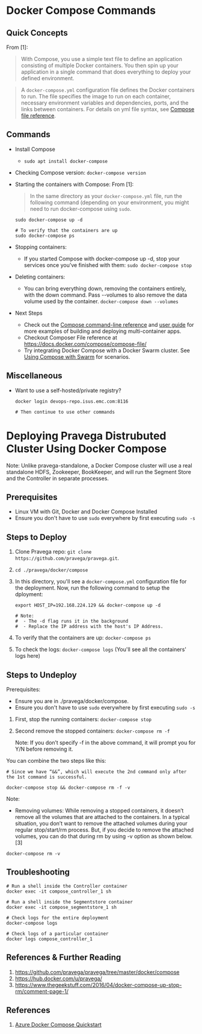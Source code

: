 # Docker Compose Commands

## Quick Concepts

From [1]:
> With Compose, you use a simple text file to define an application consisting of multiple Docker containers. You then spin up your application in a single command that does everything to deploy your defined environment.

> A `docker-compose.yml` configuration file defines the Docker containers to run. The file specifies the image to run on each container, necessary environment variables and dependencies, ports, and the links between containers. 
> For details on yml file syntax, see [Compose file reference](https://docs.docker.com/compose/compose-file/).

## Commands

* Install Compose
  * `sudo apt install docker-compose`
* Checking Compose version: `docker-compose version`
* Starting the containers with Compose: From [1]: 
  > In the same directory as your `docker-compose.yml` file, run the following command (depending on your environment, you might need to run docker-compose using `sudo`.
  ```
  sudo docker-compose up -d
  
  # To verify that the containers are up
  sudo docker-compose ps
  ```
* Stopping containers: 
  * If you started Compose with docker-compose up -d, stop your services once you’ve finished with them: `sudo docker-compose stop`  
* Deleting containers:
  * You can bring everything down, removing the containers entirely, with the down command. Pass --volumes to also remove the data volume used by the container. `docker-compose down --volumes`
  
* Next Steps
  * Check out the [Compose command-line reference](https://docs.docker.com/compose/reference/) and [user guide](https://docs.docker.com/compose/) for more examples of building and deploying multi-container apps.
  * Checkout Composer File reference at https://docs.docker.com/compose/compose-file/
  * Try integrating Docker Compose with a Docker Swarm cluster. See [Using Compose with Swarm](https://docs.docker.com/compose/swarm/) for scenarios.

## Miscellaneous
* Want to use a self-hosted/private registry? 
  ```
  docker login devops-repo.isus.emc.com:8116
  
  # Then continue to use other commands
  ```
# Deploying Pravega Distrubuted Cluster Using Docker Compose

Note: Unlike pravega-standalone, a Docker Compose cluster will use a real standalone HDFS, Zookeeper, BookKeeper, and will run the Segment Store and the Controller in separate processes.

## Prerequisites
* Linux VM with Git, Docker and Docker Compose Installed
* Ensure you don't have to use `sudo` everywhere by first executing `sudo -s`

## Steps to Deploy
1. Clone Pravega repo: `git clone https://github.com/pravega/pravega.git`.
2. `cd ./pravega/docker/compose`
3. In this directory, you'll see a `docker-compose.yml` configuration file for the deployment. Now, run the following command to setup the dployment: 
   
   ```
   export HOST_IP=192.168.224.129 && docker-compose up -d
   
   # Note: 
   #  - The -d flag runs it in the background
   #  - Replace the IP address with the host's IP Address.
   ```
4. To verify that the containers are up: `docker-compose ps`
5. To check the logs: `docker-compose logs` (You'll see all the containers' logs here)

## Steps to Undeploy

Prerequisites: 
* Ensure you are in ./pravega/docker/compose. 
* Ensure you don't have to use `sudo` everywhere by first executing `sudo -s`

1. First, stop the running containers: `docker-compose stop`
2. Second remove the stopped containers: `docker-compose rm -f`

   Note: If you don’t specify -f in the above command, it will prompt you for Y/N before removing it.


You can combine the two steps like this: 
```
# Since we have “&&”, which will execute the 2nd command only after the 1st command is successful.

docker-compose stop && docker-compose rm -f -v
```

Note: 
* Removing volumes: While removing a stopped containers, it doesn’t remove all the volumes that are attached to the containers. In a typical situation, you don’t want to remove the attached volumes during your regular stop/start/rm process. But, if you decide to remove the attached volumes, you can do that during rm by using -v option as shown below. [3]

```
docker-compose rm -v
```
   
## Troubleshooting

```
# Run a shell inside the Controller container
docker exec -it compose_controller_1 sh

# Run a shell inside the Segmentstore container
docker exec -it compose_segmentstore_1 sh

# Check logs for the entire deployment
docker-compose logs

# Check logs of a particular container
docker logs compose_controller_1
```

## References & Further Reading
1. https://github.com/pravega/pravega/tree/master/docker/compose
2. https://hub.docker.com/u/pravega/
3. https://www.thegeekstuff.com/2016/04/docker-compose-up-stop-rm/comment-page-1/  

## References
1. [Azure Docker Compose Quickstart](https://docs.microsoft.com/en-us/azure/virtual-machines/linux/docker-compose-quickstart)

